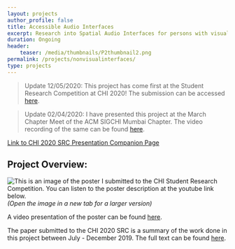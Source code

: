 ```yaml
---
layout: projects
author_profile: false
title: Accessible Audio Interfaces
excerpt: Research into Spatial Audio Interfaces for persons with visual impairments.
duration: Ongoing
header:
    teaser: /media/thumbnails/P2thumbnail2.png
permalink: /projects/nonvisualinterfaces/
type: projects
---
```


> Update 12/05/2020: This project has come first at the Student Research Competition at CHI 2020! The submission can be accessed [here](/media/RishiVanukuru_SRC.pdf).

> Update 02/04/2020: I have presented this project at the March Chapter Meet of the ACM SIGCHI Mumbai Chapter. The video recording of the same can be found [here](https://www.youtube.com/watch?v=fgEkbUnavb0).

[Link to CHI 2020 SRC Presentation Companion Page](/chi2020)

## Project Overview:
![This is an image of the poster I submitted to the CHI Student Research Competition. You can listen to the poster description at the youtube link below.](\media\P2\srcposter.png)
*(Open the image in a new tab for a larger version)*

A video presentation of the poster can be found [here](https://youtu.be/lA7nh_3TBsg).

The paper submitted to the CHI 2020 SRC is a summary of the work done in this project between July - December 2019. The full text can be found [here](/media/RishiVanukuru_SRC.pdf).


